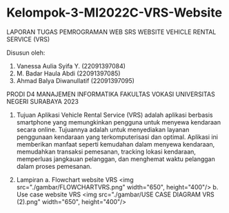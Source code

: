 # Kelompok-3-MI2022C-VRS-Website

LAPORAN TUGAS PEMROGRAMAN WEB SRS WEBSITE VEHICLE RENTAL SERVICE (VRS)

Disusun oleh:
1) Vanessa Aulia Syifa Y.   (22091397084)
2) M. Badar Haula Abdi      (22091397085)
3) Ahmad Balya Diwanullatif (22091397095)

PRODI D4 MANAJEMEN INFORMATIKA
FAKULTAS VOKASI
UNIVERSITAS NEGERI SURABAYA
2023

1. Tujuan
    Aplikasi Vehicle Rental Service (VRS) adalah aplikasi berbasis smartphone yang
memungkinkan pengguna untuk menyewa kendaraan secara online. Tujuannya adalah untuk
menyediakan layanan penggunaan kendaraan yang terkomputerisasi dan optimal. Aplikasi ini
memberikan manfaat seperti kemudahan dalam menyewa kendaraan, memudahkan transaksi
pemesanan, tracking lokasi kendaraan, memperluas jangkauan pelanggan, dan menghemat waktu
pelanggan dalam proses pemesanan.

2. Lampiran 
    a. Flowchart website VRS
    <img src="./gambar/FLOWCHARTVRS.png" width="650", height="400"/>
    b. Use case website VRS
    <img src="./gambar/USE CASE DIAGRAM VRS (2).png" width="650", height="400"/>